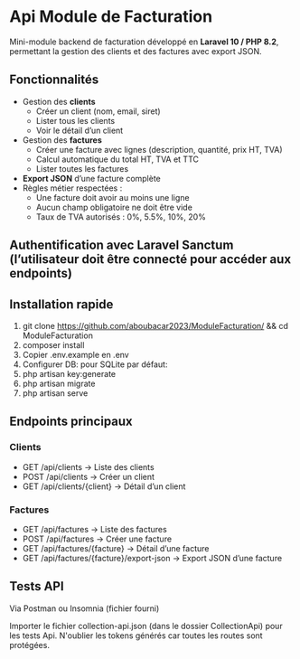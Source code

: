 # Api Module de Facturation

Mini-module backend de facturation développé en **Laravel 10 / PHP 8.2**, permettant la gestion des clients et des factures avec export JSON.

## Fonctionnalités

- Gestion des **clients**
  - Créer un client (nom, email, siret)
  - Lister tous les clients
  - Voir le détail d’un client
- Gestion des **factures**
  - Créer une facture avec lignes (description, quantité, prix HT, TVA)
  - Calcul automatique du total HT, TVA et TTC
  - Lister toutes les factures
- **Export JSON** d’une facture complète
- Règles métier respectées :
  - Une facture doit avoir au moins une ligne
  - Aucun champ obligatoire ne doit être vide
  - Taux de TVA autorisés : 0%, 5.5%, 10%, 20%

## Authentification avec Laravel Sanctum (l’utilisateur doit être connecté pour accéder aux endpoints)

## Installation rapide
1. git clone https://github.com/aboubacar2023/ModuleFacturation/ && cd ModuleFacturation
2. composer install
3. Copier .env.example en .env
4. Configurer DB: pour SQLite par défaut:
5. php artisan key:generate
6. php artisan migrate
7. php artisan serve
   
## Endpoints principaux
### Clients
- GET /api/clients -> Liste des clients
- POST /api/clients -> Créer un client
- GET /api/clients/{client} -> Détail d’un client

### Factures
- GET /api/factures -> Liste des factures
- POST /api/factures -> Créer une facture
- GET /api/factures/{facture} -> Détail d’une facture
- GET /api/factures/{facture}/export-json -> Export JSON d’une facture

## Tests API
Via Postman ou Insomnia (fichier fourni)

Importer le fichier collection-api.json (dans le dossier CollectionApi) pour les tests Api.
N'oublier les tokens générés car toutes les routes sont protégées. 
